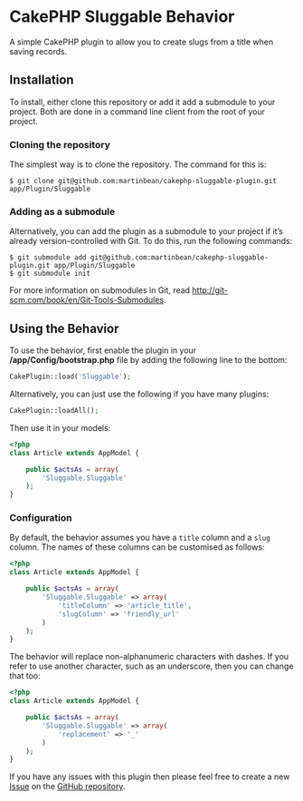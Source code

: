 # CakePHP Sluggable Behavior

A simple CakePHP plugin to allow you to create slugs from a title when saving records.

## Installation

To install, either clone this repository or add it add a submodule to your project. Both are done in a command line client from the root of your project.

### Cloning the repository

The simplest way is to clone the repository. The command for this is:

    $ git clone git@github.com:martinbean/cakephp-sluggable-plugin.git app/Plugin/Sluggable

### Adding as a submodule

Alternatively, you can add the plugin as a submodule to your project if it’s already version-controlled with Git. To do this, run the following commands:

    $ git submodule add git@github.com:martinbean/cakephp-sluggable-plugin.git app/Plugin/Sluggable
    $ git submodule init

For more information on submodules in Git, read http://git-scm.com/book/en/Git-Tools-Submodules.

## Using the Behavior

To use the behavior, first enable the plugin in your **/app/Config/bootstrap.php** file by adding the following line to the bottom:

```php
CakePlugin::load('Sluggable');
```

Alternatively, you can just use the following if you have many plugins:

```php
CakePlugin::loadAll();
```

Then use it in your models:

```php
<?php
class Article extends AppModel {

    public $actsAs = array(
        'Sluggable.Sluggable'
    );
}
```

### Configuration

By default, the behavior assumes you have a `title` column and a `slug` column. The names of these columns can be customised as follows:

```php
<?php
class Article extends AppModel {

    public $actsAs = array(
        'Sluggable.Sluggable' => array(
            'titleColumn' => 'article_title',
            'slugColumn' => 'friendly_url'
        )
    );
}
```

The behavior will replace non-alphanumeric characters with dashes. If you refer to use another character, such as an underscore, then you can change that too:

```php
<?php
class Article extends AppModel {

    public $actsAs = array(
        'Sluggable.Sluggable' => array(
            'replacement' => '_'
        )
    );
}
```

If you have any issues with this plugin then please feel free to create a new [Issue](https://github.com/martinbean/cakephp-sluggable-plugin/issues) on the [GitHub repository](https://github.com/martinbean/cakephp-sluggable-plugin).
